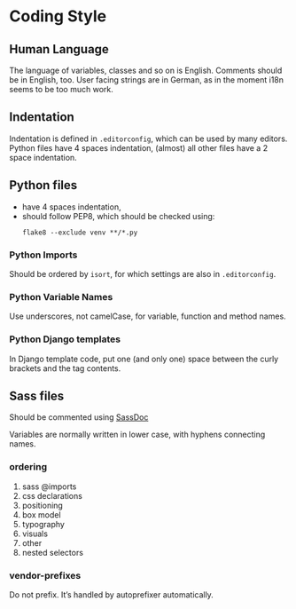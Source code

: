 # Coding Style

## Human Language
The language of variables, classes and so on is English.
Comments should be in English, too.
User facing strings are in German,
as in the moment i18n seems to be too much work.


## Indentation
Indentation is defined in `.editorconfig`,
which can be used by many editors.
Python files have 4 spaces indentation,
(almost) all other files have a 2 space indentation.


## Python files
* have 4 spaces indentation,
* should follow PEP8, which should be checked using:
    ```
    flake8 --exclude venv **/*.py
    ```

### Python Imports
Should be ordered by `isort`,
for which settings are also in `.editorconfig`.

### Python Variable Names
Use underscores, not camelCase, for variable, function and method names.

### Python Django templates
In Django template code, put one (and only one) space
between the curly brackets and the tag contents.


## Sass files
Should be commented using [SassDoc](http://sassdoc.com/)

Variables are normally written in lower case, with hyphens connecting names.

### ordering
1. sass @imports
2. css declarations
  1. positioning
  2. box model
  3. typography
  4. visuals
  5. other
3. nested selectors

### vendor-prefixes
Do not prefix. It’s handled by autoprefixer automatically.
